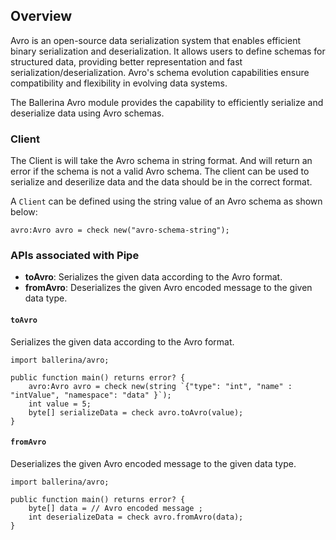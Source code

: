 ## Overview

Avro is an open-source data serialization system that enables efficient binary serialization and deserialization. It allows users to define schemas for structured data, providing better representation and fast serialization/deserialization. Avro's schema evolution capabilities ensure compatibility and flexibility in evolving data systems.

The Ballerina Avro module provides the capability to efficiently serialize and deserialize data using Avro schemas.

### Client

The Client is will take the Avro schema in string format. And will return an error if the schema is not a valid Avro schema. The client can be used to serialize and deserilize data and the data should be in the correct format.

A `Client` can be defined using the string value of an Avro schema as shown below:

```ballerina
avro:Avro avro = check new("avro-schema-string");
```

### APIs associated with Pipe

- **toAvro**: Serializes the given data according to the Avro format.
- **fromAvro**: Deserializes the given Avro encoded message to the given data type.

#### `toAvro`

Serializes the given data according to the Avro format.

```ballerina
import ballerina/avro;

public function main() returns error? {
    avro:Avro avro = check new(string `{"type": "int", "name" : "intValue", "namespace": "data" }`);
    int value = 5;
    byte[] serializeData = check avro.toAvro(value);
}
```

#### `fromAvro`

Deserializes the given Avro encoded message to the given data type.

```ballerina
import ballerina/avro;

public function main() returns error? {
    byte[] data = // Avro encoded message ;
    int deserializeData = check avro.fromAvro(data);
}
```
